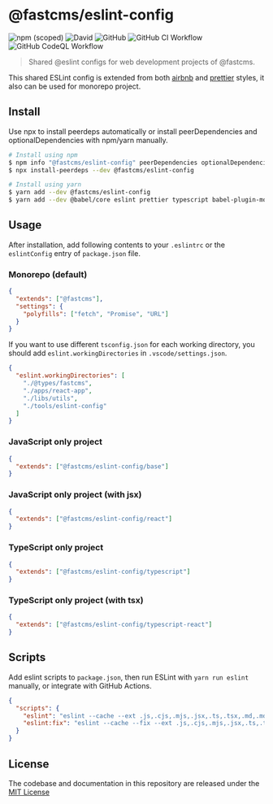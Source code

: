 # @fastcms/eslint-config

![npm (scoped)](https://img.shields.io/npm/v/@fastcms/eslint-config) ![David](https://img.shields.io/david/fastcms/eslint-config) ![GitHub](https://img.shields.io/github/license/fastcms/eslint-config) ![GitHub CI Workflow](https://github.com/fastcms/eslint-config/actions/workflows/main.yml/badge.svg) ![GitHub CodeQL Workflow](https://github.com/fastcms/eslint-config/actions/workflows/codeql-analysis.yml/badge.svg)

> Shared @eslint configs for web development projects of @fastcms.

This shared ESLint config is extended from both [airbnb](https://github.com/airbnb/javascript) and [prettier](https://prettier.io/) styles, it also can be used for monorepo project.

## Install

Use npx to install peerdeps automatically or install peerDependencies and optionalDependencies with npm/yarn manually.

```bash
# Install using npm
$ npm info "@fastcms/eslint-config" peerDependencies optionalDependencies
$ npx install-peerdeps --dev @fastcms/eslint-config

# Install using yarn
$ yarn add --dev @fastcms/eslint-config
$ yarn add --dev @babel/core eslint prettier typescript babel-plugin-module-resolver
```

## Usage

After installation, add following contents to your `.eslintrc` or the `eslintConfig` entry of `package.json` file.

### Monorepo (default)

```json
{
  "extends": ["@fastcms"],
  "settings": {
    "polyfills": ["fetch", "Promise", "URL"]
  }
}
```

If you want to use different `tsconfig.json` for each working directory, you should add `eslint.workingDirectories` in `.vscode/settings.json`.

```json
{
  "eslint.workingDirectories": [
    "./@types/fastcms",
    "./apps/react-app",
    "./libs/utils",
    "./tools/eslint-config"
  ]
}
```

### JavaScript only project

```json
{
  "extends": ["@fastcms/eslint-config/base"]
}
```

### JavaScript only project (with jsx)

```json
{
  "extends": ["@fastcms/eslint-config/react"]
}
```

### TypeScript only project

```json
{
  "extends": ["@fastcms/eslint-config/typescript"]
}
```

### TypeScript only project (with tsx)

```json
{
  "extends": ["@fastcms/eslint-config/typescript-react"]
}
```

## Scripts

Add eslint scripts to `package.json`, then run ESLint with `yarn run eslint` manually, or integrate with GitHub Actions.

```json
{
  "scripts": {
    "eslint": "eslint --cache --ext .js,.cjs,.mjs,.jsx,.ts,.tsx,.md,.mdx, .",
    "eslint:fix": "eslint --cache --fix --ext .js,.cjs,.mjs,.jsx,.ts,.tsx,.md,.mdx, ."
  }
}
```

## License

The codebase and documentation in this repository are released under the [MIT License](./license)
